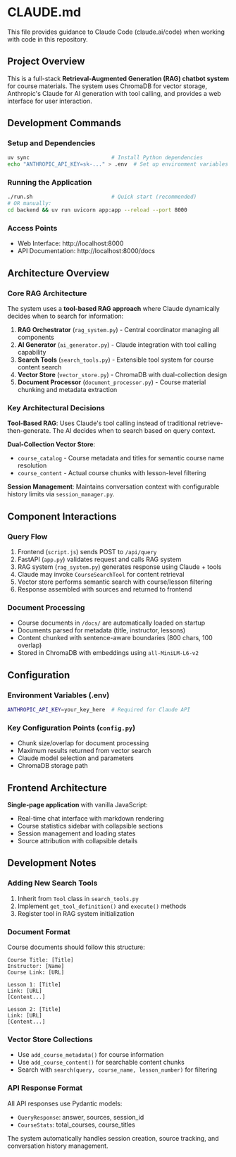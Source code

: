 # CLAUDE.md

This file provides guidance to Claude Code (claude.ai/code) when working with code in this repository.

## Project Overview

This is a full-stack **Retrieval-Augmented Generation (RAG) chatbot system** for course materials. The system uses ChromaDB for vector storage, Anthropic's Claude for AI generation with tool calling, and provides a web interface for user interaction.

## Development Commands

### Setup and Dependencies
```bash
uv sync                          # Install Python dependencies
echo "ANTHROPIC_API_KEY=sk-..." > .env  # Set up environment variables
```

### Running the Application
```bash
./run.sh                         # Quick start (recommended)
# OR manually:
cd backend && uv run uvicorn app:app --reload --port 8000
```

### Access Points
- Web Interface: http://localhost:8000
- API Documentation: http://localhost:8000/docs

## Architecture Overview

### Core RAG Architecture
The system uses a **tool-based RAG approach** where Claude dynamically decides when to search for information:

1. **RAG Orchestrator** (`rag_system.py`) - Central coordinator managing all components
2. **AI Generator** (`ai_generator.py`) - Claude integration with tool calling capability  
3. **Search Tools** (`search_tools.py`) - Extensible tool system for course content search
4. **Vector Store** (`vector_store.py`) - ChromaDB with dual-collection design
5. **Document Processor** (`document_processor.py`) - Course material chunking and metadata extraction

### Key Architectural Decisions

**Tool-Based RAG**: Uses Claude's tool calling instead of traditional retrieve-then-generate. The AI decides when to search based on query context.

**Dual-Collection Vector Store**: 
- `course_catalog` - Course metadata and titles for semantic course name resolution
- `course_content` - Actual course chunks with lesson-level filtering

**Session Management**: Maintains conversation context with configurable history limits via `session_manager.py`.

## Component Interactions

### Query Flow
1. Frontend (`script.js`) sends POST to `/api/query`
2. FastAPI (`app.py`) validates request and calls RAG system
3. RAG system (`rag_system.py`) generates response using Claude + tools
4. Claude may invoke `CourseSearchTool` for content retrieval
5. Vector store performs semantic search with course/lesson filtering
6. Response assembled with sources and returned to frontend

### Document Processing
- Course documents in `/docs/` are automatically loaded on startup
- Documents parsed for metadata (title, instructor, lessons)
- Content chunked with sentence-aware boundaries (800 chars, 100 overlap)
- Stored in ChromaDB with embeddings using `all-MiniLM-L6-v2`

## Configuration

### Environment Variables (.env)
```bash
ANTHROPIC_API_KEY=your_key_here  # Required for Claude API
```

### Key Configuration Points (`config.py`)
- Chunk size/overlap for document processing
- Maximum results returned from vector search
- Claude model selection and parameters
- ChromaDB storage path

## Frontend Architecture

**Single-page application** with vanilla JavaScript:
- Real-time chat interface with markdown rendering
- Course statistics sidebar with collapsible sections
- Session management and loading states
- Source attribution with collapsible details

## Development Notes

### Adding New Search Tools
1. Inherit from `Tool` class in `search_tools.py`
2. Implement `get_tool_definition()` and `execute()` methods
3. Register tool in RAG system initialization

### Document Format
Course documents should follow this structure:
```
Course Title: [Title]
Instructor: [Name]
Course Link: [URL]

Lesson 1: [Title]
Link: [URL]
[Content...]

Lesson 2: [Title]
Link: [URL]
[Content...]
```

### Vector Store Collections
- Use `add_course_metadata()` for course information
- Use `add_course_content()` for searchable content chunks
- Search with `search(query, course_name, lesson_number)` for filtering

### API Response Format
All API responses use Pydantic models:
- `QueryResponse`: answer, sources, session_id
- `CourseStats`: total_courses, course_titles

The system automatically handles session creation, source tracking, and conversation history management.